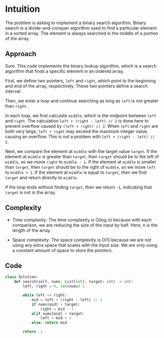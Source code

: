 # Intuition

The problem is asking to implement a binary search algorithm. Binary search is a divide-and-conquer algorithm used to find a particular element in a sorted array. The element is always searched in the middle of a portion of the array.

## Approach

Sure. This code implements the binary lookup algorithm, which is a search algorithm that finds a specific element in an ordered array.

First, we define two pointers, `left` and `right`, which point to the beginning and end of the array, respectively. These two pointers define a search interval.

Then, we enter a loop and continue searching as long as `left` is not greater than `right`.

In each loop, we first calculate `middle`, which is the midpoint between `left` and `right`. The calculation `left + (right - left) // 2` is done here to prevent overflow caused by `(left + right) // 2`. When `left` and `right` are both very large, `left + right` may exceed the maximum integer value, causing an overflow. This is not a problem with `left + (right - left) // 2`.

Next, we compare the element at `middle` with the target value `target`. If the element at `middle` is greater than `target`, then `target` should be to the left of `middle`, so we move `right` to `middle - 1`. If the element at `middle` is smaller than `target`, then `target` should be to the right of `middle`, so we move `left` to `middle + 1`. If the element at `middle` is equal to `target`, then we find `target` and return directly to `middle`.

If the loop ends without finding `target`, then we return `-1`, indicating that `target` is not in the array.

## Complexity

- Time complexity: The time complexity is O(log n) because with each comparison, we are reducing the size of the input by half. Here, n is the length of the array.

- Space complexity: The space complexity is O(1) because we are not using any extra space that scales with the input size. We are only using a constant amount of space to store the pointers.

## Code

```python
class Solution:
    def search(self, nums: List[int], target: int) -> int:
        left, right = 0, len(nums)-1

        while left <= right:
            mid = left + (right - left) // 2
            if nums[mid] > target:
                right = mid - 1
            elif nums[mid] < target:
                left = mid + 1
            else: return mid

        return -1   
```
